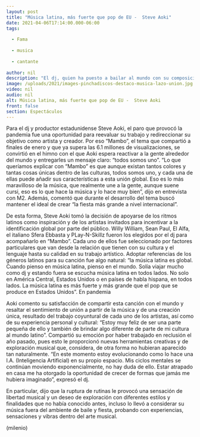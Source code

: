 ```yaml
---
layout: post
title: "Música latina, más fuerte que pop de EU -  Steve Aoki"
date: 2021-04-06T17:14:00.000-06:00
tags:
  
  - Fama
  
  - musica
  
  - cantante
  
author: nil
description: "El dj, quien ha puesto a bailar al mundo con su composición “Mambo”, destaca lo valioso que ha sido el aislamiento para su proceso creativo."
image: /uploads/2021/images-pinchadiscos-destaco-musica-lazo-union.jpg
video: nil
audio: nil
alt: Música latina, más fuerte que pop de EU -  Steve Aoki
front: false
section: Espectáculos
---
```


Para el dj y productor estadunidense Steve Aoki, el paro que provocó la pandemia fue una oportunidad para reevaluar su trabajo y redireccionar su objetivo como artista y creador. Por eso “Mambo”, el tema que compartió a finales de enero y que ya supera las 6.1 millones de visualizaciones, se convirtió en el himno con el que Aoki espera reactivar a la gente alrededor del mundo y entregarles un mensaje claro: “todos somos uno”. “Lo que queríamos explicar con “Mambo” es que aunque existan tantos colores y tantas cosas únicas dentro de las culturas, todos somos uno, y cada una de ellas puede añadir sus características a esta unión global. Eso es lo más maravilloso de la música, que realmente une a la gente, aunque suene cursi, eso es lo que hace la música y lo hace muy bien”, dijo en entrevista con M2. 
Además, comentó que durante el desarrollo del tema buscó mantener el ideal de crear “la fiesta más grande a nivel internacional”. 

De esta forma, Steve Aoki tomó la decisión de apoyarse de los ritmos latinos como inspiración y de los artistas invitados para incentivar a la identificación global por parte del público. Willy William, Sean Paul, El Alfa, el italiano Sfera Ebbasta y PLay-N-Skillz fueron los elegidos por el dj para acompañarlo en “Mambo”. Cada uno de ellos fue seleccionado por factores particulares que van desde la relación que tienen con su cultura y el lenguaje hasta su calidad en su trabajo artístico. Adoptar referencias de los géneros latinos para su canción fue algo natural: “la música latina es global. Cuando pienso en música latina, pienso en el mundo. Solía viajar mucho como dj y estando fuera se escucha música latina en todos lados. No solo en América Central, Estados Unidos o en países de habla hispana, en todos lados. La música latina es más fuerte y más grande que el pop que se produce en Estados Unidos”. En pandemia 

Aoki comento su satisfacción de compartir esta canción con el mundo y resaltar el sentimiento de unión a partir de la música y de una creación única, resultado del trabajo coyuntural de cada uno de los artistas, así como de su experiencia personal y cultural: “Estoy muy feliz de ser una parte pequeña de ello y también de brindar algo diferente de parte de mi cultura al mundo latino”. Compartió su emoción por haber trabajado en reclusión el año pasado, pues esto le proporcionó nuevas herramientas creativas y de exploración musical que, considera, de otra forma no hubieran aparecido tan naturalmente. “En este momento estoy evolucionando como lo hace una I.A. (Inteligencia Artificial) en su propio espacio. Mis ciclos mentales se continúan moviendo exponencialmente, no hay duda de ello. Estar atrapado en casa me ha otorgado la oportunidad de crecer de formas que jamás me hubiera imaginado”, expresó el dj. 

En particular, dijo que la ruptura de rutinas le provocó una sensación de libertad musical y un deseo de exploración con diferentes estilos y finalidades que no había conocido antes, incluso lo llevó a considerar su música fuera del ambiente de baile y fiesta, probando con experiencias, sensaciones y vibras dentro del arte musical. 

(milenio)